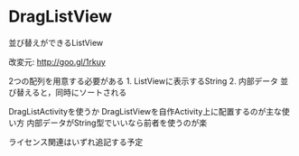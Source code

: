 DragListView
============
並び替えができるListView  

改変元: http://goo.gl/1rkuy

2つの配列を用意する必要がある
	1. ListViewに表示するString
	2. 内部データ
並び替えると，同時にソートされる

DragListActivityを使うか
DragListViewを自作Activity上に配置するのが主な使い方
内部データがString型でいいなら前者を使うのが楽

ライセンス関連はいずれ追記する予定
